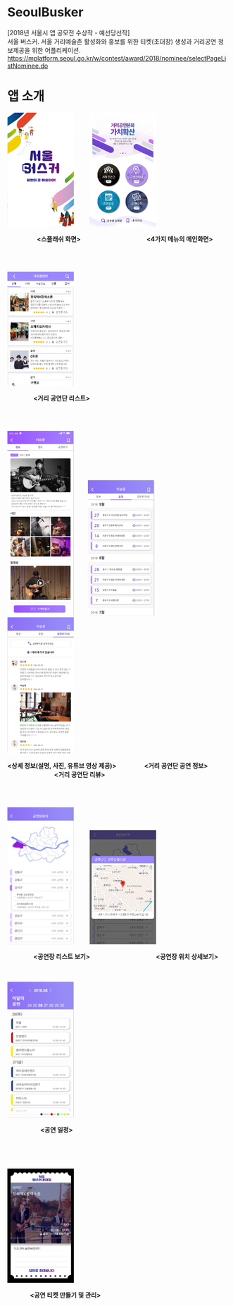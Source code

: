 # SeoulBusker
[2018년 서울시 앱 공모전 수상작 - 예선당선작] \
서울 버스커. 서울 거리예술존 활성화와 홍보를 위한 티켓(초대장) 생성과 거리공연 정보제공을 위한 어플리케이션. https://mplatform.seoul.go.kr/w/contest/award/2018/nominee/selectPageListNominee.do


# 앱 소개

<p float="left" >
<img width="30%" src="./images/busker_splash.png"> &nbsp; &nbsp; &nbsp; &nbsp;      
<img width="30%" src="./images/busker_main.png"> 
</p> 

&nbsp;&nbsp;&nbsp;&nbsp;&nbsp;&nbsp;&nbsp;&nbsp;&nbsp;&nbsp;&nbsp;&nbsp;&nbsp;&nbsp;&nbsp;&nbsp;
__<스플래쉬 화면>__ &nbsp;&nbsp;&nbsp;&nbsp;&nbsp;&nbsp;&nbsp;&nbsp;&nbsp;&nbsp;&nbsp;&nbsp;&nbsp;&nbsp;&nbsp;&nbsp;&nbsp;&nbsp;&nbsp;&nbsp;&nbsp;&nbsp;&nbsp;&nbsp;&nbsp;&nbsp;&nbsp;&nbsp;&nbsp;&nbsp;&nbsp;&nbsp;&nbsp;&nbsp;&nbsp;&nbsp; __<4가지 메뉴의 메인화면>__  

<br>
<br>
<br>

<img width="30%" src="./images/busker_list.png">  

&nbsp;&nbsp;&nbsp;&nbsp;&nbsp;&nbsp;&nbsp;&nbsp;&nbsp;&nbsp;&nbsp;&nbsp;&nbsp;&nbsp;
__<거리 공연단 리스트>__  
<br>
<br>
<br>
<p float="left">
 <img width="30%" src="./images/busker_detail.png">&nbsp; &nbsp; &nbsp; &nbsp; 
 <img width="30%" src="./images/busker_date.png">&nbsp; &nbsp; &nbsp; &nbsp; 
 <img width="30%" src="./images/busker_review.png"> &nbsp; &nbsp; &nbsp; &nbsp; 
</p>

 __<상세 정보(설명, 사진, 유튜브 영상 제공)>__ &nbsp; &nbsp; &nbsp; &nbsp;&nbsp; &nbsp; &nbsp; &nbsp; __<거리 공연단 공연 정보>__ &nbsp; &nbsp; &nbsp; &nbsp;&nbsp; &nbsp; &nbsp; &nbsp;&nbsp; &nbsp; &nbsp; &nbsp;&nbsp;&nbsp; &nbsp; &nbsp; &nbsp;&nbsp;&nbsp; &nbsp; &nbsp; &nbsp; __<거리 공연단 리뷰>__  
<br>
<br>
<br>

 <p float="left" >
<img width="30%" src="./images/busker_maps.png"> &nbsp; &nbsp; &nbsp; &nbsp;      
<img width="30%" src="./images/busker_map.png"> 
</p> 

&nbsp;&nbsp;&nbsp;&nbsp;&nbsp;&nbsp;&nbsp;&nbsp;&nbsp;&nbsp;&nbsp;&nbsp;&nbsp;&nbsp;
__<공연장 리스트 보기>__ &nbsp;&nbsp;&nbsp;&nbsp;&nbsp;&nbsp;&nbsp;&nbsp;&nbsp;&nbsp;&nbsp;&nbsp;&nbsp;&nbsp;&nbsp;&nbsp;&nbsp;&nbsp;&nbsp;&nbsp;&nbsp;&nbsp;&nbsp;&nbsp;&nbsp;&nbsp;&nbsp;&nbsp;&nbsp;&nbsp;&nbsp;&nbsp;&nbsp;&nbsp;&nbsp;&nbsp; __<공연장 위치 상세보기>__
<br>
<br>
<br>

 <img width="30%" src="./images/bukser_monthly.png">  
 
&nbsp;&nbsp;&nbsp;&nbsp;&nbsp;&nbsp;&nbsp;&nbsp;&nbsp;&nbsp;&nbsp;&nbsp;&nbsp;&nbsp;&nbsp;&nbsp;&nbsp;&nbsp; __<공연 일정>__  

<br>
<br>
<br>

 <p float="left" >
<img width="30%" src="./images/busker_ticket.png">     
</p> 

&nbsp;&nbsp;&nbsp;&nbsp;&nbsp;&nbsp;&nbsp;&nbsp;&nbsp;&nbsp;&nbsp;&nbsp;
__<공연 티켓 만들기 및 관리>__ 
